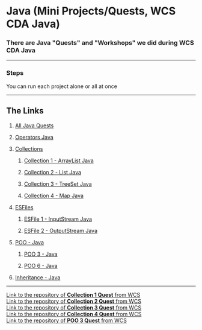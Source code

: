 <h1>Java (Mini Projects/Quests, WCS CDA Java)</h1>

### There are Java "Quests" and "Workshops" we did during WCS CDA Java


---

### Steps

You can run each project alone or all at once

---

## The Links

1. <a href="https://github.com/jaldabaoth-code/Java/tree/main/src">All Java Quests</a>

2. <a href="https://github.com/jaldabaoth-code/Java/tree/main/src/Operators">Operators Java</a>

3. <a href="https://github.com/jaldabaoth-code/Java/tree/main/src/Collections">Collections</a>

   1. <a href="https://github.com/jaldabaoth-code/Java/tree/main/src/Collections/CollectionArrayList">Collection 1 - ArrayList Java</a>

   2. <a href="https://github.com/jaldabaoth-code/Java/tree/main/src/Collections/CollectionList">Collection 2 - List Java</a>

   3. <a href="https://github.com/jaldabaoth-code/Java/tree/main/src/Collections/CollectionTreeSet">Collection 3 - TreeSet Java</a>

   4. <a href="https://github.com/jaldabaoth-code/Java/tree/main/src/Collections/CollectionMap">Collection 4 - Map Java</a>

4. <a href="https://github.com/jaldabaoth-code/Java/tree/main/src/ESFiles">ESFiles</a>

   1. <a href="https://github.com/jaldabaoth-code/Java/tree/main/src/ESFiles/PersonInputStream">ESFile 1 - InputStream Java</a>

   2. <a href="https://github.com/jaldabaoth-code/Java/tree/main/src/ESFiles/PersonOutputStream">ESFile 2 - OutputStream Java</a>

5. <a href="https://github.com/jaldabaoth-code/Java/tree/main/src/POO">POO - Java</a>

   1. <a href="https://github.com/jaldabaoth-code/Java/tree/main/src/POO/POO3">POO 3 - Java</a>

   2. <a href="https://github.com/jaldabaoth-code/Java/tree/main/src/POO/POO6">POO 6 - Java</a>
   
6. <a href="https://github.com/jaldabaoth-code/Java/tree/main/src/Inheritance">Inheritance - Java</a>

---

<a href="https://github.com/WildCodeSchool/quest-java-collection1">Link to the repository of <b>Collection 1 Quest</b> from WCS</a></br>
<a href="https://github.com/WildCodeSchool/quest-java-collection2">Link to the repository of <b>Collection 2 Quest</b> from WCS</a></br>
<a href="https://github.com/WildCodeSchool/quest-java-collection3">Link to the repository of <b>Collection 3 Quest</b> from WCS</a></br>
<a href="https://github.com/WildCodeSchool/quest-java-collection4">Link to the repository of <b>Collection 4 Quest</b> from WCS</a></br>
<a href="https://github.com/WildCodeSchool/quest-java-oop3">Link to the repository of <b>POO 3 Quest</b> from WCS</a></br>
